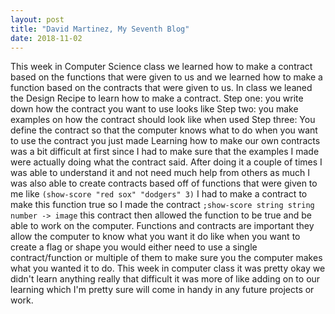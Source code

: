 ```yaml
---
layout: post
title: "David Martinez, My Seventh Blog"
date: 2018-11-02
---
```


  This week in Computer Science class we learned how to make a contract based on the functions that were given to us and we learned how to make a function based on the contracts that were given to us. In class we leaned the Design Recipe to learn how to make a contract. 
  Step one: you write down how the contract you want to use looks like 
  Step two: you make examples on how the contract should look like when used 
  Step three: You define the contract so that the computer knows what to do when you want to use the contract you just made
Learning how to make our own contracts was a bit difficult at first since I had to make sure that the examples I made were actually doing what the contract said. After doing it a couple of times I was able to understand it and not need much help from others as much I was also able to create contracts based off of functions that were given to me like ```(show-score "red sox" "dodgers" 3)``` I had to make a contract to make this function true so I made the contract ```;show-score string string number -> image``` this contract then allowed the function to be true and be able to work on the computer. Functions and contracts are important they allow the computer to know what you want it do like when you want to create a flag or shape you would either need to use a single contract/function or multiple of them to make sure you the computer makes what you wanted it to do. This week in computer class it was pretty okay we didn't learn anything really that difficult it was more of like adding on to our learning which I'm pretty sure will come in handy in any future projects or work.
